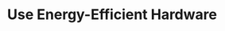 ---
layout: tactic

title:  "Use Energy-Efficient Hardware"
tags: machine-learning deployment hardware
t-sort: "Awesome Tactic"
t-type: "Architectural Tactic"
categories: green-ml-enabled-systems
t-description: "The emissions of machine learning are related to used hardware. This is why using energy-efficient hardware to run machine models can reduce the power consumption of models. Energy-efficient hardware can include low-energy components. For example, the Tensor Processing Units (TPUs) developed by Google are seen as an energy-efficient alternative to CPUs and GPUs."
t-participant: "Software Designer"
t-artifact: "Hardware"
t-context: "Machine Learning"
t-feature: 
t-intent: "Improve energy efficiency by using energy-efficient hardware"
t-targetQA: "Energy Efficiency"
t-relatedQA: 
t-measuredimpact: 
t-source: "Lynn H Kaack, Priya L Donti, Emma Strubell, George Kamiya, Felix Creutzig, and David Rolnick. 2022. Aligning Artificial Intelligence with Climate Change Mitigation. Nature Climate Change 12, 6 (2022), 518–527"
t-source-doi: "https://doi.org/10.1038/s41558-022-01377-7"
t-diagram: "use-energy-efficient-hardware.png"
---